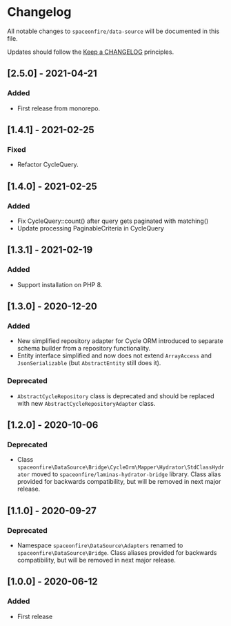 # Changelog

All notable changes to `spaceonfire/data-source` will be documented in this file.

Updates should follow the [Keep a CHANGELOG](http://keepachangelog.com/) principles.

## [2.5.0] - 2021-04-21

### Added

-   First release from monorepo.

## [1.4.1] - 2021-02-25

### Fixed

-   Refactor CycleQuery.

## [1.4.0] - 2021-02-25

### Added

-   Fix CycleQuery::count() after query gets paginated with matching()
-   Update processing PaginableCriteria in CycleQuery

## [1.3.1] - 2021-02-19

### Added

-   Support installation on PHP 8.

## [1.3.0] - 2020-12-20

### Added

-   New simplified repository adapter for Cycle ORM introduced to separate schema builder from a repository functionality.
-   Entity interface simplified and now does not extend `ArrayAccess` and `JsonSerializable` (but `AbstractEntity` still
    does it).

### Deprecated

-   `AbstractCycleRepository` class is deprecated and should be replaced with new `AbstractCycleRepositoryAdapter` class.

## [1.2.0] - 2020-10-06

### Deprecated

-   Class `spaceonfire\DataSource\Bridge\CycleOrm\Mapper\Hydrator\StdClassHydrator` moved to
    `spaceonfire/laminas-hydrator-bridge` library. Class alias provided for backwards compatibility, but will be removed
    in next major release.

## [1.1.0] - 2020-09-27

### Deprecated

-   Namespace `spaceonfire\DataSource\Adapters` renamed to `spaceonfire\DataSource\Bridge`. Class aliases provided for
    backwards compatibility, but will be removed in next major release.

## [1.0.0] - 2020-06-12

### Added

-   First release
